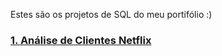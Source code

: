 Estes são os projetos de SQL do meu portifólio :)

### [1. Análise de Clientes Netflix](https://github.com/massis93/Projetos_Analise_Dados/tree/main/SQL/An%C3%A1lise%20Clientes%20Netflix)

